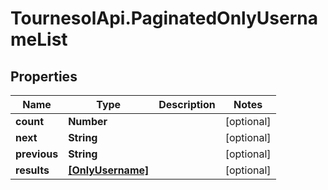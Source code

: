# TournesolApi.PaginatedOnlyUsernameList

## Properties

Name | Type | Description | Notes
------------ | ------------- | ------------- | -------------
**count** | **Number** |  | [optional] 
**next** | **String** |  | [optional] 
**previous** | **String** |  | [optional] 
**results** | [**[OnlyUsername]**](OnlyUsername.md) |  | [optional] 


